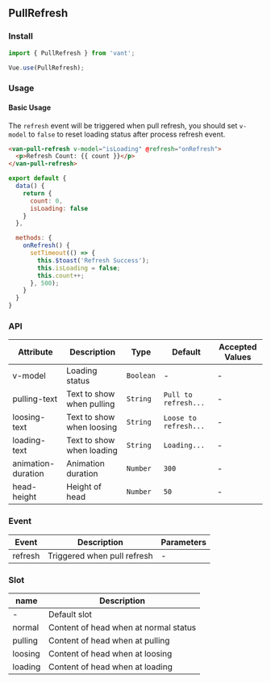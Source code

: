 ## PullRefresh

### Install
``` javascript
import { PullRefresh } from 'vant';

Vue.use(PullRefresh);
```

### Usage

#### Basic Usage
The `refresh` event will be triggered when pull refresh, you should set `v-model` to `false` to reset loading status after process refresh event.

```html
<van-pull-refresh v-model="isLoading" @refresh="onRefresh">
  <p>Refresh Count: {{ count }}</p>
</van-pull-refresh>
```

```javascript
export default {
  data() {
    return {
      count: 0,
      isLoading: false
    }
  },

  methods: {
    onRefresh() {
      setTimeout(() => {
        this.$toast('Refresh Success');
        this.isLoading = false;
        this.count++;
      }, 500);
    }
  }
}
```

### API

| Attribute | Description | Type | Default | Accepted Values |
|-----------|-----------|-----------|-------------|-------------|
| v-model | Loading status | `Boolean` | - | - |
| pulling-text | Text to show when pulling | `String` | `Pull to refresh...` | - |
| loosing-text | Text to show when loosing | `String` | `Loose to refresh...` | - |
| loading-text | Text to show when loading | `String` | `Loading...` | - |
| animation-duration | Animation duration | `Number` | `300` | - |
| head-height | Height of head | `Number` | `50` | - |

### Event

| Event | Description | Parameters |
|-----------|-----------|-----------|
| refresh | Triggered when pull refresh | - |


### Slot

| name | Description |
|-----------|-----------|
| - | Default slot |
| normal | Content of head when at normal status |
| pulling | Content of head when at pulling |
| loosing | Content of head when at loosing |
| loading | Content of head when at loading |
